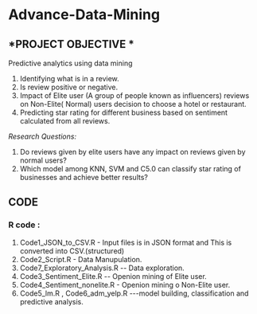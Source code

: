 # Advance-Data-Mining

## *PROJECT OBJECTIVE *  

Predictive analytics using data mining

1. Identifying what is in a review.
2. Is review positive or negative.
3. Impact of Elite user (A group of people known as influencers) reviews on Non-Elite( Normal)
   users decision to choose a hotel or restaurant.
4. Predicting star rating for different business based on sentiment calculated from all reviews.

*Research Questions:*

1) Do reviews given by elite users have any impact on reviews given by normal users?
2) Which model among KNN, SVM and C5.0 can classify star rating of businesses and achieve better
   results?


## CODE ##
 
 ### R code : 
 
 1. Code1_JSON_to_CSV.R - Input files is in JSON format and This is converted into CSV.(structured) 
 2. Code2_Script.R - Data Manupulation. 
 3. Code7_Exploratory_Analysis.R -- Data exploration. 
 4. Code3_Sentiment_Elite.R -- Openion mining of Elite user.
 5. Code4_Sentiment_nonelite.R - Openion mining o Non-Elite user.
 6. Code5_lm.R , Code6_adm_yelp.R ---model building, classification and predictive analysis.
